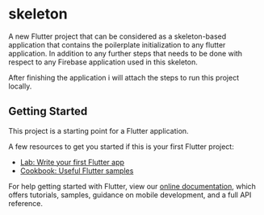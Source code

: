 # skeleton

A new Flutter project that can be considered as a skeleton-based application that contains the poilerplate initialization to any flutter application. In addition to any further steps that needs to be done with respect to any Firebase application used in this skeleton.

After finishing the application i will attach the steps to run this project locally.

## Getting Started

This project is a starting point for a Flutter application.

A few resources to get you started if this is your first Flutter project:

-   [Lab: Write your first Flutter app](https://flutter.dev/docs/get-started/codelab)
-   [Cookbook: Useful Flutter samples](https://flutter.dev/docs/cookbook)

For help getting started with Flutter, view our
[online documentation](https://flutter.dev/docs), which offers tutorials,
samples, guidance on mobile development, and a full API reference.
